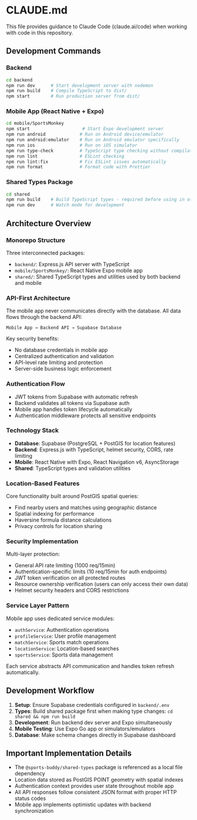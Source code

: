 # CLAUDE.md

This file provides guidance to Claude Code (claude.ai/code) when working with code in this repository.

## Development Commands

### Backend
```bash
cd backend
npm run dev      # Start development server with nodemon
npm run build    # Compile TypeScript to dist/
npm start        # Run production server from dist/
```

### Mobile App (React Native + Expo)
```bash
cd mobile/SportsMonkey
npm start                    # Start Expo development server
npm run android             # Run on Android device/emulator
npm run android:emulator    # Run on Android emulator specifically
npm run ios                 # Run on iOS simulator
npm run type-check          # TypeScript type checking without compilation
npm run lint                # ESLint checking
npm run lint:fix            # Fix ESLint issues automatically
npm run format              # Format code with Prettier
```

### Shared Types Package
```bash
cd shared
npm run build    # Build TypeScript types - required before using in other packages
npm run dev      # Watch mode for development
```

## Architecture Overview

### Monorepo Structure
Three interconnected packages:
- `backend/`: Express.js API server with TypeScript
- `mobile/SportsMonkey/`: React Native Expo mobile app  
- `shared/`: Shared TypeScript types and utilities used by both backend and mobile

### API-First Architecture
The mobile app never communicates directly with the database. All data flows through the backend API:
```
Mobile App → Backend API → Supabase Database
```

Key security benefits:
- No database credentials in mobile app
- Centralized authentication and validation
- API-level rate limiting and protection
- Server-side business logic enforcement

### Authentication Flow
- JWT tokens from Supabase with automatic refresh
- Backend validates all tokens via Supabase auth
- Mobile app handles token lifecycle automatically
- Authentication middleware protects all sensitive endpoints

### Technology Stack
- **Database**: Supabase (PostgreSQL + PostGIS for location features)
- **Backend**: Express.js with TypeScript, helmet security, CORS, rate limiting
- **Mobile**: React Native with Expo, React Navigation v6, AsyncStorage
- **Shared**: TypeScript types and validation utilities

### Location-Based Features
Core functionality built around PostGIS spatial queries:
- Find nearby users and matches using geographic distance
- Spatial indexing for performance
- Haversine formula distance calculations
- Privacy controls for location sharing

### Security Implementation
Multi-layer protection:
- General API rate limiting (1000 req/15min)
- Authentication-specific limits (10 req/15min for auth endpoints)
- JWT token verification on all protected routes
- Resource ownership verification (users can only access their own data)
- Helmet security headers and CORS restrictions

### Service Layer Pattern
Mobile app uses dedicated service modules:
- `authService`: Authentication operations
- `profileService`: User profile management
- `matchService`: Sports match operations
- `locationService`: Location-based searches
- `sportsService`: Sports data management

Each service abstracts API communication and handles token refresh automatically.

## Development Workflow

1. **Setup**: Ensure Supabase credentials configured in `backend/.env`
2. **Types**: Build shared package first when making type changes: `cd shared && npm run build`
3. **Development**: Run backend dev server and Expo simultaneously
4. **Mobile Testing**: Use Expo Go app or simulators/emulators
5. **Database**: Make schema changes directly in Supabase dashboard

## Important Implementation Details

- The `@sports-buddy/shared-types` package is referenced as a local file dependency
- Location data stored as PostGIS POINT geometry with spatial indexes
- Authentication context provides user state throughout mobile app
- All API responses follow consistent JSON format with proper HTTP status codes
- Mobile app implements optimistic updates with backend synchronization